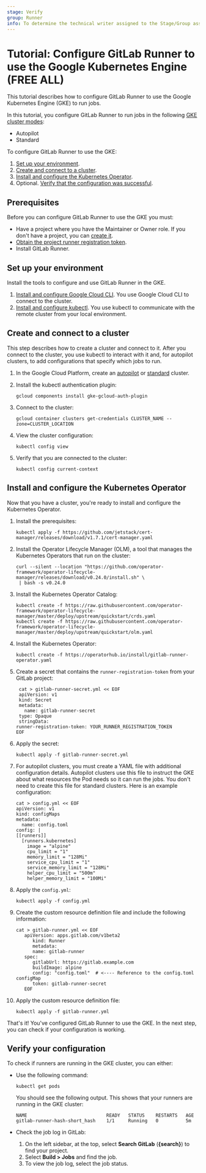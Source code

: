 ```yaml
---
stage: Verify
group: Runner
info: To determine the technical writer assigned to the Stage/Group associated with this page, see https://about.gitlab.com/handbook/product/ux/technical-writing/#assignments
---
```


# Tutorial: Configure GitLab Runner to use the Google Kubernetes Engine **(FREE ALL)**

This tutorial describes how to configure GitLab Runner to use the Google Kubernetes Engine (GKE)
to run jobs.

In this tutorial, you configure GitLab Runner to run jobs in the following [GKE cluster modes](https://cloud.google.com/kubernetes-engine/docs/concepts/types-of-clusters):

- Autopilot
- Standard

To configure GitLab Runner to use the GKE:

1. [Set up your environment](#set-up-your-environment).
1. [Create and connect to a cluster](#create-and-connect-to-a-cluster).
1. [Install and configure the Kubernetes Operator](#install-and-configure-the-kubernetes-operator).
1. Optional. [Verify that the configuration was successful](#verify-your-configuration).

## Prerequisites

Before you can configure GitLab Runner to use the GKE you must:

- Have a project where you have the Maintainer or Owner role. If you don't have a project, you can [create it](../../user/project/index.md).
- [Obtain the project runner registration token](../../ci/runners/runners_scope.md#create-a-project-runner-with-a-registration-token-deprecated).
- Install GitLab Runner.

## Set up your environment

Install the tools to configure and use GitLab Runner in the GKE.

1. [Install and configure Google Cloud CLI](https://cloud.google.com/sdk/docs/install). You use Google Cloud CLI to connect to the cluster.
1. [Install and configure kubectl](https://kubernetes.io/docs/tasks/tools/). You use kubectl to communicate with the remote cluster from your local environment.

## Create and connect to a cluster

This step describes how to create a cluster and connect to it. After you connect to the cluster, you use kubectl to interact with it
and, for autopilot clusters, to add configurations that specify which jobs to run.

1. In the Google Cloud Platform, create an [autopilot](https://cloud.google.com/kubernetes-engine/docs/how-to/creating-an-autopilot-cluster) or [standard](https://cloud.google.com/kubernetes-engine/docs/how-to/creating-a-zonal-cluster) cluster.

1. Install the kubectl authentication plugin:

   ```shell
   gcloud components install gke-gcloud-auth-plugin
   ```

1. Connect to the cluster:

   ```shell
   gcloud container clusters get-credentials CLUSTER_NAME --zone=CLUSTER_LOCATION
   ```

1. View the cluster configuration:

   ```shell
   kubectl config view
   ```

1. Verify that you are connected to the cluster:

   ```shell
   kubectl config current-context
   ```

## Install and configure the Kubernetes Operator

Now that you have a cluster, you're ready to install and configure the Kubernetes Operator.

1. Install the prerequisites:

   ```shell
   kubectl apply -f https://github.com/jetstack/cert-manager/releases/download/v1.7.1/cert-manager.yaml
   ```

1. Install the Operator Lifecycle Manager (OLM), a tool that manages the Kubernetes Operators that
   run on the cluster:

   <!-- markdownlint-disable -->

   ```shell
   curl --silent --location "https://github.com/operator-framework/operator-lifecycle-manager/releases/download/v0.24.0/install.sh" \
    | bash -s v0.24.0
   ```

   <!-- markdownlint-enable -->

1. Install the Kubernetes Operator Catalog:

   ```shell
   kubectl create -f https://raw.githubusercontent.com/operator-framework/operator-lifecycle-manager/master/deploy/upstream/quickstart/crds.yaml
   kubectl create -f https://raw.githubusercontent.com/operator-framework/operator-lifecycle-manager/master/deploy/upstream/quickstart/olm.yaml
   ```

1. Install the Kubernetes Operator:

   ```shell
   kubectl create -f https://operatorhub.io/install/gitlab-runner-operator.yaml
   ```

1. Create a secret that contains the `runner-registration-token` from your
   GitLab project:

   ```shell
    cat > gitlab-runner-secret.yml << EOF
    apiVersion: v1
    kind: Secret
    metadata:
      name: gitlab-runner-secret
    type: Opaque
    stringData:
   runner-registration-token: YOUR_RUNNER_REGISTRATION_TOKEN
   EOF
   ```

1. Apply the secret:

   ```shell
   kubectl apply -f gitlab-runner-secret.yml
   ```

1. For autopilot clusters, you must create a YAML file with additional
   configuration details. Autopilot clusters use this file to instruct the
   GKE about what resources the Pod needs so it can run the jobs. You don't
   need to create this file for standard clusters. Here is an example configuration:

   ```shell
   cat > config.yml << EOF
   apiVersion: v1
   kind: configMaps
   metadata:
     name: config.toml
   config: |
   [[runners]]
     [runners.kubernetes]
       image = "alpine"
       cpu_limit = "1"
       memory_limit = "128Mi"
       service_cpu_limit = "1"
       service_memory_limit = "128Mi"
       helper_cpu_limit = "500m"
       helper_memory_limit = "100Mi"
   ```

1. Apply the `config.yml`:

   ```shell
   kubectl apply -f config.yml
   ```

1. Create the custom resource definition file and include the following information:

   ```shell
   cat > gitlab-runner.yml << EOF
      apiVersion: apps.gitlab.com/v1beta2
         kind: Runner
         metadata:
         name: gitlab-runner
      spec:
         gitlabUrl: https://gitlab.example.com
         buildImage: alpine
         config: "config.toml"  # <---- Reference to the config.toml configMap
         token: gitlab-runner-secret
      EOF
   ```

1. Apply the custom resource definition file:

   ```shell
   kubectl apply -f gitlab-runner.yml
   ```

That's it! You've configured GitLab Runner to use the GKE.
In the next step, you can check if your configuration is working.

## Verify your configuration

To check if runners are running in the GKE cluster, you can either:

- Use the following command:

  ```shell
  kubectl get pods
  ```

  You should see the following output. This shows that your runners
  are running in the GKE cluster:

  ```plaintext
  NAME                             READY   STATUS    RESTARTS   AGE
  gitlab-runner-hash-short_hash    1/1     Running   0          5m
  ```

- Check the job log in GitLab:
  1. On the left sidebar, at the top, select **Search GitLab** (**{search}**)
     to find your project.
  1. Select **Build > Jobs** and find the job.
  1. To view the job log, select the job status.
